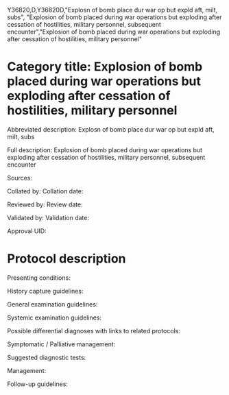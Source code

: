 Y36820,D,Y36820D,"Explosn of bomb place dur war op but expld aft, milt, subs", "Explosion of bomb placed during war operations but exploding after cessation of hostilities, military personnel, subsequent encounter","Explosion of bomb placed during war operations but exploding after cessation of hostilities, military personnel"
# Category title: Explosion of bomb placed during war operations but exploding after cessation of hostilities, military personnel

Abbreviated description: Explosn of bomb place dur war op but expld aft, milt, subs

Full description: Explosion of bomb placed during war operations but exploding after cessation of hostilities, military personnel, subsequent encounter

Sources:

Collated by:
Collation date:

Reviewed by:
Review date:

Validated by:
Validation date:

Approval UID:

# Protocol description

Presenting conditions:

History capture guidelines:

General examination guidelines:

Systemic examination guidelines:

Possible differential diagnoses with links to related protocols:

Symptomatic / Palliative management:

Suggested diagnostic tests:

Management:

Follow-up guidelines:
